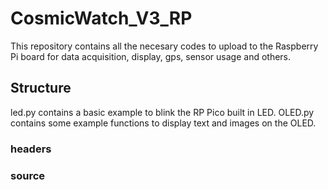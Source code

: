 # CosmicWatch_V3_RP

This repository contains all the necesary codes to upload to the Raspberry Pi board for data acquisition, display, gps, sensor usage and others.

## Structure

led.py contains a basic example to blink the RP Pico built in LED.
OLED.py contains some example functions to display text and images on the OLED.

### headers

### source
